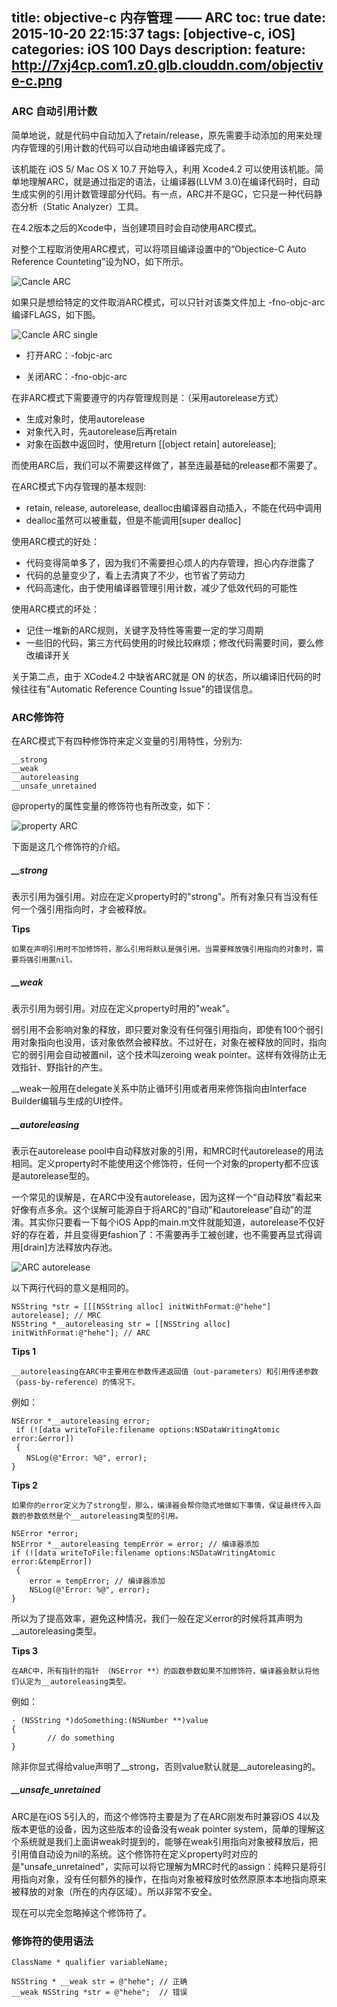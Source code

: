 title: objective-c 内存管理 —— ARC
toc: true
date: 2015-10-20 22:15:37
tags: [objective-c, iOS]
categories: iOS 100 Days
description: 
feature: http://7xj4cp.com1.z0.glb.clouddn.com/objective-c.png
---

### ARC 自动引用计数

简单地说，就是代码中自动加入了retain/release，原先需要手动添加的用来处理内存管理的引用计数的代码可以自动地由编译器完成了。

该机能在 iOS 5/ Mac OS X 10.7 开始导入，利用 Xcode4.2 可以使用该机能。简单地理解ARC，就是通过指定的语法，让编译器(LLVM 3.0)在编译代码时，自动生成实例的引用计数管理部分代码。有一点，ARC并不是GC，它只是一种代码静态分析（Static Analyzer）工具。

<!--more-->

在4.2版本之后的Xcode中，当创建项目时会自动使用ARC模式。

对整个工程取消使用ARC模式，可以将项目编译设置中的“Objectice-C Auto Reference Counteting”设为NO，如下所示。

![Cancle ARC](http://7xj4cp.com1.z0.glb.clouddn.com/MRC.png)

如果只是想给特定的文件取消ARC模式，可以只针对该类文件加上 -fno-objc-arc 编译FLAGS，如下图。

![Cancle ARC single](http://7xj4cp.com1.z0.glb.clouddn.com/MRC_single.png)

+ 打开ARC：-fobjc-arc

+ 关闭ARC：-fno-objc-arc

在非ARC模式下需要遵守的内存管理规则是：（采用autorelease方式）

+ 生成对象时，使用autorelease
+ 对象代入时，先autorelease后再retain
+ 对象在函数中返回时，使用return [[object retain] autorelease];

而使用ARC后，我们可以不需要这样做了，甚至连最基础的release都不需要了。

在ARC模式下内存管理的基本规则:

+ retain, release, autorelease, dealloc由编译器自动插入，不能在代码中调用
+ dealloc虽然可以被重载，但是不能调用[super dealloc]

使用ARC模式的好处：

+ 代码变得简单多了，因为我们不需要担心烦人的内存管理，担心内存泄露了
+ 代码的总量变少了，看上去清爽了不少，也节省了劳动力
+ 代码高速化，由于使用编译器管理引用计数，减少了低效代码的可能性

使用ARC模式的坏处：

+ 记住一堆新的ARC规则，关键字及特性等需要一定的学习周期
+ 一些旧的代码，第三方代码使用的时候比较麻烦；修改代码需要时间，要么修改编译开关

关于第二点，由于 XCode4.2 中缺省ARC就是 ON 的状态，所以编译旧代码的时候往往有"Automatic Reference Counting Issue"的错误信息。

### ARC修饰符

在ARC模式下有四种修饰符来定义变量的引用特性，分别为: 

    __strong
    __weak
    __autoreleasing
    __unsafe_unretained

@property的属性变量的修饰符也有所改变，如下：

![property ARC](http://7xj4cp.com1.z0.glb.clouddn.com/property_arc.png)

下面是这几个修饰符的介绍。

##### __strong

表示引用为强引用。对应在定义property时的"strong"。所有对象只有当没有任何一个强引用指向时，才会被释放。

**Tips**

    如果在声明引用时不加修饰符，那么引用将默认是强引用。当需要释放强引用指向的对象时，需要将强引用置nil。

##### __weak

表示引用为弱引用。对应在定义property时用的"weak"。

弱引用不会影响对象的释放，即只要对象没有任何强引用指向，即使有100个弱引用对象指向也没用，该对象依然会被释放。不过好在，对象在被释放的同时，指向它的弱引用会自动被置nil，这个技术叫zeroing weak pointer。这样有效得防止无效指针、野指针的产生。

__weak一般用在delegate关系中防止循环引用或者用来修饰指向由Interface Builder编辑与生成的UI控件。

##### __autoreleasing

表示在autorelease pool中自动释放对象的引用，和MRC时代autorelease的用法相同。定义property时不能使用这个修饰符，任何一个对象的property都不应该是autorelease型的。

一个常见的误解是，在ARC中没有autorelease，因为这样一个“自动释放”看起来好像有点多余。这个误解可能源自于将ARC的“自动”和autorelease“自动”的混淆。其实你只要看一下每个iOS App的main.m文件就能知道，autorelease不仅好好的存在着，并且变得更fashion了：不需要再手工被创建，也不需要再显式得调用[drain]方法释放内存池。

![ARC autorelease]()

以下两行代码的意义是相同的。

```
NSString *str = [[[NSString alloc] initWithFormat:@"hehe"] autorelease]; // MRC
NSString *__autoreleasing str = [[NSString alloc] initWithFormat:@"hehe"]; // ARC
```

**Tips 1**

    __autoreleasing在ARC中主要用在参数传递返回值（out-parameters）和引用传递参数（pass-by-reference）的情况下。
    
例如：

```
NSError *__autoreleasing error;
￼if (![data writeToFile:filename options:NSDataWritingAtomic error:&error]) 
￼{ 
　　NSLog(@"Error: %@", error); 
}
```

**Tips 2**

    如果你的error定义为了strong型，那么，编译器会帮你隐式地做如下事情，保证最终传入函数的参数依然是个__autoreleasing类型的引用。
    
```
NSError *error; 
NSError *__autoreleasing tempError = error; // 编译器添加 
if (![data writeToFile:filename options:NSDataWritingAtomic error:&tempError]) 
￼{ 
    error = tempError; // 编译器添加 
    NSLog(@"Error: %@", error); 
}
```

所以为了提高效率，避免这种情况，我们一般在定义error的时候将其声明为__autoreleasing类型。

**Tips 3**

    在ARC中，所有指针的指针 （NSError **）的函数参数如果不加修饰符，编译器会默认将他们认定为__autoreleasing类型。
    
例如：

```
- (NSString *)doSomething:(NSNumber **)value
{
        // do something  
}
```

除非你显式得给value声明了\_\_strong，否则value默认就是__autoreleasing的。

##### __unsafe_unretained

ARC是在iOS 5引入的，而这个修饰符主要是为了在ARC刚发布时兼容iOS 4以及版本更低的设备，因为这些版本的设备没有weak pointer system，简单的理解这个系统就是我们上面讲weak时提到的，能够在weak引用指向对象被释放后，把引用值自动设为nil的系统。这个修饰符在定义property时对应的是"unsafe_unretained"，实际可以将它理解为MRC时代的assign：纯粹只是将引用指向对象，没有任何额外的操作，在指向对象被释放时依然原原本本地指向原来被释放的对象（所在的内存区域）。所以非常不安全。

现在可以完全忽略掉这个修饰符了。

### 修饰符的使用语法

```
ClassName * qualifier variableName;

NSString * __weak str = @"hehe"; // 正确
__weak NSString *str = @"hehe";  // 错误
```













